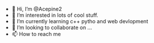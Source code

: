 - 👋 Hi, I’m @Acepine2
- 👀 I’m interested in lots of cool stuff.
- 🌱 I’m currently learning c++ pytho and web devlopment
- 💞️ I’m looking to collaborate on ...
- 📫 How to reach me 

<!---
Acepine2/Acepine2 is a ✨ special ✨ repository because its `README.md` (this file) appears on your GitHub profile.
You can click the Preview link to take a look at your changes.
--->

